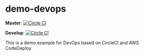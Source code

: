 # demo-devops

**Master**: 
[![Circle CI](https://circleci.com/gh/sylphlin/devops-demo/tree/master.svg?style=svg)](https://circleci.com/gh/sylphlin/devops-demo/tree/master)

**Develop**: 
[![Circle CI](https://circleci.com/gh/sylphlin/devops-demo/tree/develop.svg?style=svg)](https://circleci.com/gh/sylphlin/devops-demo/tree/develop)

This is a demo example for DevOps based on CircleCI and AWS CodeDeploy
